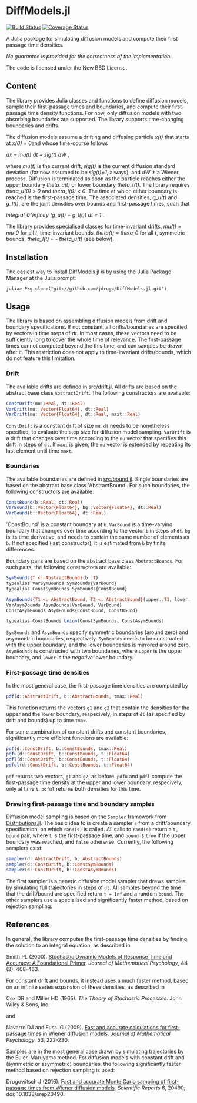 DiffModels.jl
=============

[![Build Status](https://api.travis-ci.org/jdrugo/DiffModels.jl.svg?branch=master)](https://travis-ci.org/jdrugo/DiffModels.jl)
[![Coverage Status](https://coveralls.io/repos/jdrugo/DiffModels.jl/badge.svg?branch=master&service=github)](https://coveralls.io/github/jdrugo/DiffModels.jl?branch=master)

A Julia package for simulating diffusion models and compute their first passage time densities.

*No guarantee is provided for the correctness of the implementation.*

The code is licensed under the New BSD License.

Content
-------

The library provides Julia classes and functions to define diffusion models, sample their first-passage times and boundaries, and compute their first-passage time density functions. For now, only diffusion models with two absorbing boundaries are supported. The library supports time-changing boundaries and drifts.

The diffusion models assume a drifting and diffusing particle *x(t)* that starts at *x(0) = 0*and whose time-course follows

*dx = mu(t) dt + sig(t) dW* ,

where *mu(t)* is the current drift, *sig(t)* is the current diffusion standard deviation (for now assumed to be *sig(t)=1*, always), and *dW* is a Wiener process. Diffusion is terminated as soon as the particle reaches either the upper boundary *theta_u(t)* or lower boundary *theta_t(t)*. The library requires *theta_u(0) > 0* and *theta_l(0) < 0*. The time at which either boundary is reached is the first-passage time. The associated densities, *g_u(t)* and *g_l(t)*, are the joint densities over bounds and first-passage times, such that

*integral_0^infinity (g_u(t) + g_l(t)) dt = 1* .

The library provides specialised classes for time-invariant drifts, *mu(t) = mu_0* for all *t*, time-invariant bounds, *theta(t) = theta_0* for all *t*, symmetric bounds, *theta_l(t) = - theta_u(t)* (see below).

Installation
------------

The easiest way to install DiffModels.jl is by using the Julia Package Manager at the Julia prompt:
```
julia> Pkg.clone("git://github.com/jdrugo/DiffModels.jl.git")
```

Usage
-----

The library is based on assembling diffusion models from drift and boundary specifications. If not constant, all drifts/boundaries are specified by vectors in time steps of *dt*. In most cases, these vectors need to be sufficiently long to cover the whole time of relevance. The first-passage times cannot computed beyond the this time, and can samples be drawn after it. This restriction does not apply to time-invariant drifts/bounds, which do not feature this limitation.

### Drift

The available drifts are defined in [src/drift.jl](src/drift.jl). All drifts are based on the abstract base class `AbstractDrift`. The following constructors are available:
```Julia
ConstDrift(mu::Real, dt::Real)
VarDrift(mu::Vector{Float64}, dt::Real)
VarDrift(mu::Vector{Float64}, dt::Real, maxt::Real)
```
`ConstDrift` is a constant drift of size `mu`. `dt` needs to be nonetheless specified, to evaluate the step size for diffusion model sampling. `VarDrift` is a drift that changes over time according to the `mu` vector that specifies this drift in steps of `dt`. If `maxt` is given, the `mu` vector is extended by repeating its last element until time `maxt`.

### Boundaries

The available boundaries are defined in [src/bound.jl](src/bound.jl). Single boundaries are based on the abstract base class 'AbstractBound'. For such boundaries, the following constructors are available:
```Julia
ConstBound(b::Real, dt::Real)
VarBound(b::Vector{Float64}, bg::Vector{Float64}, dt::Real)
VarBound(b::Vector{Float64}, dt::Real)
```
'ConstBound' is a constant boundary at `b`. `VarBound` is a time-varying boundary that changes over time according to the vector `b` in steps of `dt`. `bg` is its time derivative, and needs to contain the same number of elements as `b`. If not specified (last constructor), it is estimated from `b` by finite differences.

Boundary pairs are based on the abstract base class `AbstractBounds`. For such pairs, the following constructors are available:
```Julia
SymBounds{T <: AbstractBound}(b::T)
typealias VarSymBounds SymBounds{VarBound}
typealias ConstSymBounds SymBounds{ConstBound}

AsymBounds{T1 <: AbstractBound, T2 <: AbstractBound}(upper::T1, lower::T2)
VarAsymBounds AsymBounds{VarBound, VarBound}
ConstAsymBounds AsymBounds{ConstBound, ConstBound}

typealias ConstBounds Union(ConstSymBounds, ConstAsymBounds)
```
`SymBounds` and `AsymBounds` specify symmetric boundaries (around zero) and asymmetric boundaries, respectively. `SymBounds` needs to be constructed with the upper boundary, and the lower boundaries is mirrored around zero. `AsymBounds` is constructed with two boundaries, where `upper` is the upper boundary, and `lower` is the *negative* lower boundary.

### First-passage time densities

In the most general case, the first-passage time densities are computed by
```Julia
pdf(d::AbstractDrift, b::AbstractBounds, tmax::Real)
```
This function returns the vectors `g1` and `g2` that contain the densities for the upper and the lower boundary, respecively, in steps of `dt` (as specified by drift and bounds) up to time `tmax`.

For some combination of constant drifts and constant boundaries, significantly more efficient functions are available:
```Julia
pdf(d::ConstDrift, b::ConstBounds, tmax::Real)
pdfu(d::ConstDrift, b::ConstBounds, t::Float64)
pdfl(d::ConstDrift, b::ConstBounds, t::Float64)
pdful(d::ConstDrift, b::ConstBounds, t::Float64)
```
`pdf` returns two vectors, `g1` and `g2`, as before. `pdfu` and `pdfl` compute the first-passage time density at the upper and lower boundary, respecively, only at time `t`. `pdful` returns both densities for this time.

### Drawing first-passage time and boundary samples

Diffusion model sampling is based on the `Sampler` framework from [Distributions.jl](https://github.com/JuliaStats/Distributions.jl). The basic idea to is create a sampler `s` from a drift/boundary specification, on which `rand(s)` is called. All calls to `rand(s)` return a `t, bound` pair, where `t` is the first-passage time, and `bound` is `true` if the upper boundary was reached, and `false` otherwise. Currently, the following samplers exist:
```Julia
sampler(d::AbstractDrift, b::AbstractBounds)
sampler(d::ConstDrift, b::ConstSymBounds)
sampler(d::ConstDrift, b::ConstAsymBounds)
```
The first sampler is a generic diffusion model sampler that draws samples by simulating full trajectories in steps of `dt`. All samples beyond the time that the drift/bound are specified return `t = Inf` and a random `bound`. The other samplers use a specialised and significantly faster method, based on rejection sampling.

References
----------

In general, the library computes the first-passage time densities by finding the solution to an integral equation, as described in

Smith PL (2000). [Stochastic Dynamic Models of Response Time and Accuracy: A Foundational Primer](http://dx.doi.org/10.1006/jmps.1999.1260). *Journal of Mathematical Psychology*, 44 (3). 408-463.

For constant drift and bounds, it instead uses a much faster method, based on an infinite series expansion of these densities, as described in

Cox DR and Miller HD (1965). *The Theory of Stochastic Processes*. John Wiley & Sons, Inc.

and

Navarro DJ and Fuss IG (2009). [Fast and accurate calculations for first-passage times in Wiener diffusion models](http://dx.doi.org/10.1016/j.jmp.2009.02.003). *Journal of Mathematical Psychology*, 53, 222-230.

Samples are in the most general case drawn by simulating trajectories by the Euler–Maruyama method. For diffusion models with constant drift and (symmetric or asymmetric) boundaries, the following significantly faster method based on rejection sampling is used:

Drugowitsch J (2016). [Fast and accurate Monte Carlo sampling of first-passage times from Wiener diffusion models](http://dx.doi.org/10.1038/srep20490). *Scientific Reports* 6, 20490; doi: 10.1038/srep20490.

